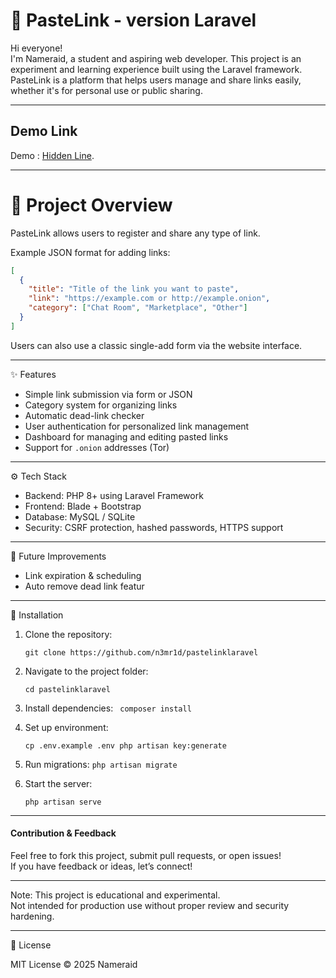 # 🔗 PasteLink - version Laravel 

Hi everyone!  
I'm Nameraid, a student and aspiring web developer. This project is an experiment and learning experience built using the Laravel framework.  
PasteLink is a platform that helps users manage and share links easily, whether it's for personal use or public sharing.

---

## Demo Link

Demo :  [Hidden Line](https://hidden.prtcl.icu).

---

# 📌 Project Overview

PasteLink allows users to register and share any type of link.

Example JSON format for adding links:
```JSON
[
  {
    "title": "Title of the link you want to paste",
    "link": "https://example.com or http://example.onion",
    "category": ["Chat Room", "Marketplace", "Other"]
  }
]
```
Users can also use a classic single-add form via the website interface.

---

✨ Features

- Simple link submission via form or JSON
- Category system for organizing links
- Automatic dead-link checker
- User authentication for personalized link management
- Dashboard for managing and editing pasted links
- Support for `.onion` addresses (Tor)

---

⚙️ Tech Stack

- Backend: PHP 8+ using Laravel Framework
- Frontend: Blade + Bootstrap 
- Database: MySQL / SQLite
- Security: CSRF protection, hashed passwords, HTTPS support

---

🚧 Future Improvements

- Link expiration & scheduling
- Auto remove dead link featur

---

📁 Installation

1. Clone the repository:

   ```git clone https://github.com/n3mr1d/pastelinklaravel```

2. Navigate to the project folder:
   
   ```cd pastelinklaravel```

3. Install dependencies:
  ``` composer install```

4. Set up environment:

   ```cp .env.example .env php artisan key:generate```

5. Run migrations:
  ``` php artisan migrate ```

6. Start the server:

   ```php artisan serve```

---

#### Contribution & Feedback

Feel free to fork this project, submit pull requests, or open issues!  
If you have feedback or ideas, let’s connect!

---

Note: This project is educational and experimental.  
Not intended for production use without proper review and security hardening.

---

📜 License

MIT License © 2025 Nameraid
